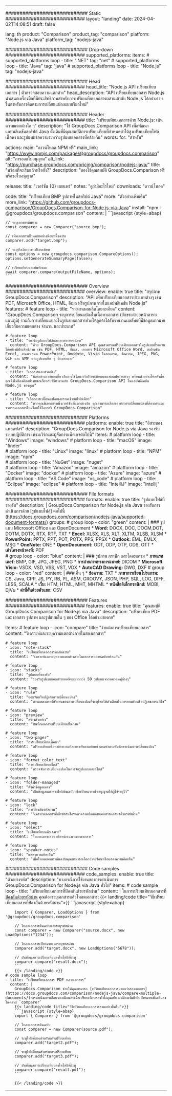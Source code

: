 
---
############################# Static ############################
layout: "landing"
date: 2024-04-02T14:08:51
draft: false

lang: th
product: "Comparison"
product_tag: "comparison"
platform: "Node.js via Java"
platform_tag: "nodejs-java"

############################# Drop-down ############################
supported_platforms:
  items:
    # supported_platforms loop
    - title: ".NET"
      tag: "net"
    # supported_platforms loop
    - title: "Java"
      tag: "java"
    # supported_platforms loop
    - title: "Node.js"
      tag: "nodejs-java"

############################# Head ############################
head_title: "Node.js API เปรียบเทียบเอกสาร | ตัวตรวจสอบความแตกต่าง"
head_description: "API เปรียบเทียบเอกสาร Node.js นำเสนอเครื่องมือที่มีประสิทธิภาพสำหรับการเปรียบเทียบเอกสารผสานเข้ากับ Node.js ได้อย่างราบรื่นสำหรับการติดตามการเปลี่ยนแปลงแบบเรียลไทม์"

############################# Header ############################
title: "เปรียบเทียบเอกสารด้วย Node.js: เน้นความแตกต่างใด ๆ"
description: "ใช้ GroupDocs.Comparison API เพื่อพัฒนาแอปพลิเคชันสคริปต์ Java ดั้งเดิมที่มีคุณสมบัติการเปรียบเทียบที่กำหนดค่าได้สูงเปรียบเทียบไฟล์ เนื้อหา และรูปแบบข้อความระหว่างรูปแบบเอกสารที่คล้ายกัน"
words:
  for: "สำหรับ"

actions:
  main: "ดาวน์โหลด NPM ฟรี"
  main_link: "https://www.npmjs.com/package/@groupdocs/groupdocs.comparison"
  alt: "การออกใบอนุญาต"
  alt_link: "https://purchase.groupdocs.com/pricing/comparison/nodejs-java/"
  title: "พร้อมที่จะเริ่มแล้วหรือยัง?"
  description: "ลองใช้คุณสมบัติ GroupDocs.Comparison ฟรีหรือขอใบอนุญาต"

release:
  title: "เวอร์ชัน {0} เผยแพร่"
  notes: "ดูว่ามีอะไรใหม่"
  downloads: "ดาวน์โหลด"

code:
  title: "เปรียบเทียบ BMP รูปภาพในสคริปต์ Java"
  more: "ตัวอย่างเพิ่มเติม"
  more_link: "https://github.com/groupdocs-comparison/GroupDocs.Comparison-for-Node.js-via-Java"
  install: "npm i @groupdocs/groupdocs.comparison"
  content: |
    ```javascript {style=abap}

    // ระบุเอกสารต้นทาง
    const comparer = new Comparer("source.bmp");

    // เพิ่มเอกสารเป้าหมายอย่างน้อยหนึ่งฉบับ
    comparer.add("target.bmp");

    // ระบุตัวเลือกการเปรียบเทียบ
    const options = new groupdocs.comparison.CompareOptions();
    options.setGenerateSummaryPage(false);

    // เปรียบเทียบและบันทึกผล
    await comparer.compare(outputFileName, options);
    ```

############################# Overview ############################
overview:
  enable: true
  title: "สรุปภาพ GroupDocs.Comparison"
  description: "API เพื่อเปรียบเทียบเอกสารประเภทต่างๆ เช่น PDF, Microsoft Office, HTML, อีเมล หรือรูปภาพภายในแอปพลิเคชัน Node.js"
  features:
    # feature loop
    - title: "รายงานผลผลิตโดยละเอียด"
      content: "GroupDocs.Comparison ระบุการเปลี่ยนแปลงในเนื้อหาเอกสาร (อักขระคำย่อหน้าตารางแผนภูมิ) รวมถึงการเปลี่ยนแปลงในรูปแบบเอกสารช่วยให้ลูกค้าได้รับรายงานผลลัพธ์ที่มีข้อมูลมากมายเกี่ยวกับความแตกต่าง จำนวน และประเภท"

    # feature loop
    - title: "รองรับรูปแบบไฟล์และเอกสารยอดนิยม"
      content: "ด้วย GroupDocs.Comparison API คุณสามารถเปรียบเทียบเอกสารในรูปแบบที่รองรับได้อย่างมีประสิทธิภาพ เช่น PDF, HTML, อีเมล, เอกสาร Microsoft Office Word, สเปรดชีต Excel, งานนำเสนอ PowerPoint, OneNote, Visio ไดอะแกรม, ข้อความ, JPEG, PNG, GIF และ BMP และรูปแบบอื่น ๆ อีกมากมาย"

    # feature loop
    - title: "เอกสารและตัวอย่าง"
      content: "มีเอกสารมากมายเกี่ยวกับการใช้ไลบรารีเปรียบเทียบบนแพลตฟอร์มต่างๆ พร้อมตัวอย่างโค้ดดังนั้นคุณจึงไม่ต้องคิดอย่างหนักเกี่ยวกับวิธีทำงานกับ GroupDocs.Comparison API ในแอปพลิเคชัน Node.js ของคุณ"

    # feature loop
    - title: "เลือกการเปลี่ยนแปลงและรวมเข้ากับไฟล์เดียว"
      content: "หากคุณมีเอกสารหนึ่งเวอร์ชันที่แตกต่างกัน คุณสามารถเลือกเฉพาะการเปลี่ยนแปลงที่ต้องการและรวบรวมเอกสารใหม่โดยใช้ไลบรารี GroupDocs.Comparison"

############################# Platforms ############################
platforms:
  enable: true
  title: "อิสระของแพลตฟอร์"
  description: "GroupDocs.Comparison for Node.js via Java รองรับระบบปฏิบัติการ เฟรมเวิร์กและผู้จัดการแพ็คเกจต่อไปนี้"
  items:
    # platform loop
    - title: "Windows"
      image: "windows"
    # platform loop
    - title: "macOS"
      image: "finder"      
    # platform loop
    - title: "Linux"
      image: "linux"
    # platform loop
    - title: "NPM"
      image: "npm"  
    # platform loop
    - title: "NuGet"
      image: "nuget"      
    # platform loop
    - title: "Amazon"
      image: "amazon"
    # platform loop
    - title: "Docker"
      image: "docker"
    # platform loop
    - title: "Azure"
      image: "azure"
    # platform loop
    - title: "VS Code"
      image: "vs_code"
    # platform loop
    - title: "Eclipse"
      image: "eclipse"
    # platform loop
    - title: "IntelliJ"
      image: "intellij"

############################# File formats ############################
formats:
  enable: true
  title: "รูปแบบไฟล์ที่รองรับ"
  description: |
    GroupDocs.Comparison for Node.js via Java รองรับการดำเนินการด้วย [รูปแบบไฟล์] ต่อไปนี้ (https://docs.groupdocs.com/comparison/nodejs-java/supported-document-formats/)
  groups:
    # group loop
    - color: "green"
      content: |
        ### รูปแบบ Microsoft Office และ OpenDocument
        * **Word:** DOCX, DOC, DOCM,DOT, DOTM, DOTX, RTX, RTF, TXT
        * **Excel:** XLSX, XLS, XLT, XLTM, XLSB, XLSM
        * **PowerPoint:** PPTX, PPT, POT, POTX, PPS, PPSX
        * **Outlook:** EML, EMLX, MSG
        * **OneNote:** ONE
        * **OpenDocument:** ODT, ODP, OTP, ODS, OTT
        * **เค้าโครงหน้าคงที่:** PDF        
    # group loop
    - color: "blue"
      content: |
        ### รูปภาพ กราฟิก และไดอะแกรม
        * **ภาพแรสเตอร์:** BMP, GIF, JPG, JPEG, PNG
        * **การถ่ายภาพทางการแพทย์:** DICOM
        * **Microsoft Visio:** VSDX, VSD, VSS, VST, VDX
        * **AutoCAD Drawing:** DWG, DXF
      # group loop
    - color: "red"
      content: |
        ### อื่น ๆ
        * **ข้อความ:** TXT
        * **ภาษาการเขียนโปรแกรม:** CS, Java, CPP, JS, PY, RB, PL, ASM, GROOVY, JSON, PHP, SQL, LOG, DIFF, LESS, SCALA
        * **เว็บ:** HTM, HTML, MHT, MHTML
        * **หนังสืออิเล็กทรอนิกส์:** MOBI, DjVu
        * **ค่าที่คั่นด้วยตัวแยก:** CSV

############################# Features ############################
features:
  enable: true
  title: "คุณสมบัติ GroupDocs.Comparison for Node.js via Java"
  description: "เปรียบเทียบ PDF และ เอกสาร รูปภาพ และรูปแบบอื่น ๆ ของ Office ได้อย่างง่ายดาย"

  items:
    # feature loop
    - icon: "compare"
      title: "ง่ายต่อการเปรียบเทียบเอกสาร"
      content: "วิเคราะห์และระบุความแตกต่างภายในสองเอกสาร"

    # feature loop
    - icon: "note-stack"
      title: "เปรียบเทียบเอกสารหลายฉบับ"
      content: "วิเคราะห์และระบุความแตกต่างภายในเอกสารหลายฉบับพร้อมกัน"

    # feature loop
    - icon: "stacks"
      title: "รูปแบบที่รองรับ"
      content: "รองรับรูปแบบเอกสารยอดนิยมมากกว่า 50 รูปแบบจากหมวดหมู่ต่างๆ"

    # feature loop
    - icon: "rule"
      title: "ยอมรับหรือปฏิเสธการเปลี่ยนแปลง"
      content: "การแสดงภาพที่ชัดเจนของการเปลี่ยนแปลงที่ระบุโดยให้ตัวเลือกในการยอมรับหรือปฏิเสธการแก้ไข"

    # feature loop
    - icon: "preview"
      title: "สร้างตัวอย่าง"
      content: "บันทึกผลการเปรียบเทียบเป็นภาพ"

    # feature loop
    - icon: "two-pager"
      title: "การเปรียบเทียบเนื้อหา"
      content: "เปรียบเทียบเนื้อหาข้อความทีละบรรทัดตามย่อหน้าตามคำตามตัวอักษรเน้นการเปลี่ยนแปลง"

    # feature loop
    - icon: "format_color_text"
      title: "การเปรียบเทียบสไตล์"
      content: "ตรวจจับการเปลี่ยนแปลงในการจัดรูปแบบและสไตล์"

    # feature loop
    - icon: "folder-managed"
      title: "ตั้งค่าข้อมูลเมตา"
      content: "เก็บข้อมูลเมตาจากไฟล์ต้นฉบับหรือเป้าหมายหรืออนุญาตให้ผู้ใช้ระบุไว้"

    # feature loop
    - icon: "lock"
      title: "การป้องกันรหัสผ่าน"
      content: "วิเคราะห์เอกสารที่เข้ารหัสหรือรักษาความปลอดภัยเอกสารผลลัพธ์ด้วยรหัสผ่าน"

    # feature loop
    - icon: "select"
      title: "เปรียบเทียบหน้าเฉพาะ"
      content: "โหลดเฉพาะส่วนหรือหน้าเฉพาะของเอกสาร"

    # feature loop
    - icon: "speaker-notes"
      title: "แสดงความคิดเห็น"
      content: "เมื่อโหลดเอกสารต้นฉบับคุณสามารถเลือกว่าจะซ่อนหรือแสดงความคิดเห็น"

############################# Code samples ############################
code_samples:
  enable: true
  title: "ตัวอย่างรหัส"
  description: "บางกรณีการใช้งานของการดำเนินการ GroupDocs.Comparison for Node.js via Java ทั่วไป"
  items:
    # code sample loop
    - title: "เปรียบเทียบเอกสารที่ป้องกันด้วยรหัสผ่าน"
      content: |
        ในการเปรียบเทียบเอกสารที่ [ป้องกันด้วยรหัสผ่าน](https://docs.groupdocs.com/comparison/nodejs-java/load-password-protected-documents/) คุณต้องระบุเอกสารแล้วโหลดเอกสาร:
        {{< landing/code title="วิธีเปรียบเทียบเอกสารที่ป้องกันด้วยรหัสผ่าน">}}
        ```javascript {style=abap}

        import { Comparer, LoadOptions } from '@groupdocs/groupdocs.comparison'

        // โหลดเอกสารต้นฉบับและระบุรหัสผ่าน
        const comparer = new Comparer("source.docx", new LoadOptions("1234"));

        // โหลดเอกสารเป้าหมายและระบุรหัสผ่าน
        comparer.add("target.docx", new LoadOptions("5678"));

        // บันทึกผลการเปรียบเทียบลงในไฟล์ที่ระบุ
        comparer.compare("result.docx");
        ```
        {{< /landing/code >}}
    # code sample loop
    - title: "เปรียบเทียบเอกสาร PDF หลายเอกสาร"
      content: |
        GroupDocs.Comparison ช่วยให้คุณสามารถ [เปรียบเทียบเอกสารมากกว่าสองเอกสาร](https://docs.groupdocs.com/comparison/nodejs-java/compare-multiple-documents/)การดำเนินการเกือบจะเหมือนกับเมื่อเปรียบเทียบสองไฟล์คุณเพียงแค่ต้องเพิ่มไฟล์เป้าหมายเพิ่มเติมลงในคลาส `comparer`
        {{< landing/code title="วิธีเปรียบเทียบเอกสารสามอย่างขึ้นไป">}}
        ```javascript {style=abap}
        import { Comparer } from '@groupdocs/groupdocs.comparison'

        // โหลดเอกสารต้นฉบับ
        const comparer = new Comparer(source.pdf");

        // ระบุไฟล์ที่สองสำหรับการเปรียบเทียบ
        comparer.add("target2.pdf");

        // ระบุไฟล์ที่สามสำหรับการเปรียบเทียบ
        comparer.add("target3.pdf");

        // บันทึกผลการเปรียบเทียบลงในไฟล์ที่ระบุ
        comparer.compare("result.pdf");
        ```

        {{< /landing/code >}}

---
